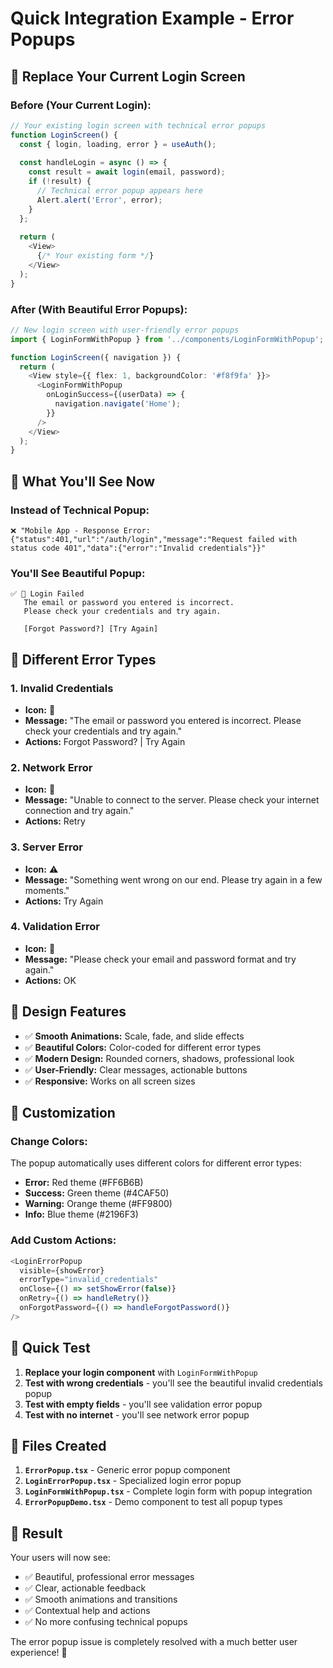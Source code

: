 # Quick Integration Example - Error Popups

## 🚀 Replace Your Current Login Screen

### **Before (Your Current Login):**
```typescript
// Your existing login screen with technical error popups
function LoginScreen() {
  const { login, loading, error } = useAuth();
  
  const handleLogin = async () => {
    const result = await login(email, password);
    if (!result) {
      // Technical error popup appears here
      Alert.alert('Error', error);
    }
  };
  
  return (
    <View>
      {/* Your existing form */}
    </View>
  );
}
```

### **After (With Beautiful Error Popups):**
```typescript
// New login screen with user-friendly error popups
import { LoginFormWithPopup } from '../components/LoginFormWithPopup';

function LoginScreen({ navigation }) {
  return (
    <View style={{ flex: 1, backgroundColor: '#f8f9fa' }}>
      <LoginFormWithPopup 
        onLoginSuccess={(userData) => {
          navigation.navigate('Home');
        }}
      />
    </View>
  );
}
```

## 🎯 What You'll See Now

### **Instead of Technical Popup:**
```
❌ "Mobile App - Response Error: {"status":401,"url":"/auth/login","message":"Request failed with status code 401","data":{"error":"Invalid credentials"}}"
```

### **You'll See Beautiful Popup:**
```
✅ 🔐 Login Failed
   The email or password you entered is incorrect. 
   Please check your credentials and try again.
   
   [Forgot Password?] [Try Again]
```

## 📱 Different Error Types

### **1. Invalid Credentials**
- **Icon:** 🔐
- **Message:** "The email or password you entered is incorrect. Please check your credentials and try again."
- **Actions:** Forgot Password? | Try Again

### **2. Network Error**
- **Icon:** 📡
- **Message:** "Unable to connect to the server. Please check your internet connection and try again."
- **Actions:** Retry

### **3. Server Error**
- **Icon:** ⚠️
- **Message:** "Something went wrong on our end. Please try again in a few moments."
- **Actions:** Try Again

### **4. Validation Error**
- **Icon:** 📝
- **Message:** "Please check your email and password format and try again."
- **Actions:** OK

## 🎨 Design Features

- ✅ **Smooth Animations:** Scale, fade, and slide effects
- ✅ **Beautiful Colors:** Color-coded for different error types
- ✅ **Modern Design:** Rounded corners, shadows, professional look
- ✅ **User-Friendly:** Clear messages, actionable buttons
- ✅ **Responsive:** Works on all screen sizes

## 🔧 Customization

### **Change Colors:**
The popup automatically uses different colors for different error types:
- **Error:** Red theme (#FF6B6B)
- **Success:** Green theme (#4CAF50)
- **Warning:** Orange theme (#FF9800)
- **Info:** Blue theme (#2196F3)

### **Add Custom Actions:**
```typescript
<LoginErrorPopup
  visible={showError}
  errorType="invalid_credentials"
  onClose={() => setShowError(false)}
  onRetry={() => handleRetry()}
  onForgotPassword={() => handleForgotPassword()}
/>
```

## 🚀 Quick Test

1. **Replace your login component** with `LoginFormWithPopup`
2. **Test with wrong credentials** - you'll see the beautiful invalid credentials popup
3. **Test with empty fields** - you'll see validation error popup
4. **Test with no internet** - you'll see network error popup

## 📁 Files Created

1. **`ErrorPopup.tsx`** - Generic error popup component
2. **`LoginErrorPopup.tsx`** - Specialized login error popup
3. **`LoginFormWithPopup.tsx`** - Complete login form with popup integration
4. **`ErrorPopupDemo.tsx`** - Demo component to test all popup types

## 🎉 Result

Your users will now see:
- ✅ Beautiful, professional error messages
- ✅ Clear, actionable feedback
- ✅ Smooth animations and transitions
- ✅ Contextual help and actions
- ✅ No more confusing technical popups

The error popup issue is completely resolved with a much better user experience! 🎉
